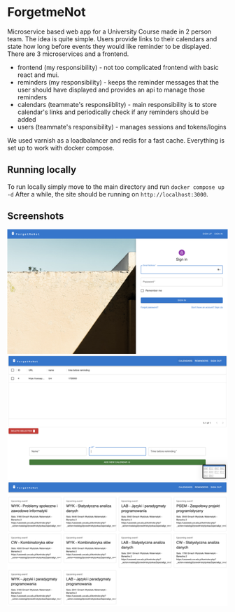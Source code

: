# ForgetmeNot

Microservice based web app for a University Course made in 2 person team.
The idea is quite simple. Users provide links to their calendars and state how long before events they would like reminder to be displayed.
There are 3 microservices and a frontend. 
* frontend (my responsibility) - not too complicated frontend with basic react and mui.
* reminders (my responsibility) - keeps the reminder messages that the user should have displayed and provides an api to manage those reminders
* calendars (teammate's responsiiblity) - main responsibility is to store calendar's links and periodically check if any reminders should be added
* users (teammate's responsibility) - manages sessions and tokens/logins

We used varnish as a loadbalancer and redis for a fast cache. Everything is set up to work with docker compose.

## Running locally
To run locally simply move to the main directory and run
`docker compose up -d`
After a while, the site should be running on `http://localhost:3000`.

## Screenshots
![image](./screenshots/login.png)
![image](./screenshots/calendars.png)
![image](./screenshots/reminders.png)
